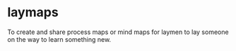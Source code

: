 # laymaps
To create and share process maps or mind maps for laymen to lay someone on the way to learn something new.
